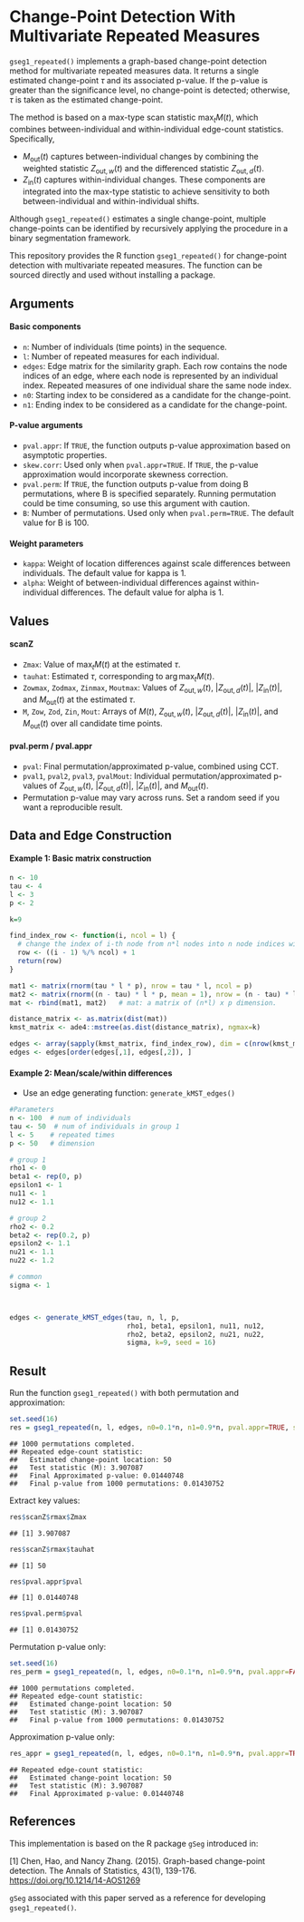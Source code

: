 Change-Point Detection With Multivariate Repeated Measures
================

`gseg1_repeated()` implements a graph-based change-point detection
method for multivariate repeated measures data. It returns a single
estimated change-point $\tau$ and its associated p-value. If the p-value
is greater than the significance level, no change-point is detected;
otherwise, $\tau$ is taken as the estimated change-point.

The method is based on a max-type scan statistic $\max_t M(t)$, which
combines between-individual and within-individual edge-count statistics.
Specifically,

- $M_\text{out}(t)$ captures between-individual changes by combining the
  weighted statistic $Z_{\text{out},w}(t)$ and the differenced statistic
  $Z_{\text{out},d}(t)$.
- $Z_\text{in}(t)$ captures within-individual changes. These components
  are integrated into the max-type statistic to achieve sensitivity to
  both between-individual and within-individual shifts.

Although `gseg1_repeated()` estimates a single change-point, multiple
change-points can be identified by recursively applying the procedure in
a binary segmentation framework.

This repository provides the R function `gseg1_repeated()` for
change-point detection with multivariate repeated measures. The function
can be sourced directly and used without installing a package.

## Arguments

#### Basic components

- `n`: Number of individuals (time points) in the sequence.
- `l`: Number of repeated measures for each individual.
- `edges`: Edge matrix for the similarity graph. Each row contains the
  node indices of an edge, where each node is represented by an
  individual index. Repeated measures of one individual share the same
  node index.
- `n0`: Starting index to be considered as a candidate for the
  change-point.
- `n1`: Ending index to be considered as a candidate for the
  change-point.

#### P-value arguments

- `pval.appr`: If `TRUE`, the function outputs p-value approximation
  based on asymptotic properties.
- `skew.corr`: Used only when `pval.appr=TRUE`. If `TRUE`, the p-value
  approximation would incorporate skewness correction.
- `pval.perm`: If `TRUE`, the function outputs p-value from doing B
  permutations, where B is specified separately. Running permutation
  could be time consuming, so use this argument with caution.
- `B`: Number of permutations. Used only when `pval.perm=TRUE`. The
  default value for B is 100.

#### Weight parameters

- `kappa`: Weight of location differences against scale differences
  between individuals. The default value for kappa is 1.
- `alpha`: Weight of between-individual differences against
  within-individual differences. The default value for alpha is 1.

## Values

#### scanZ

- `Zmax`: Value of $\max_t M(t)$ at the estimated $\tau$.
- `tauhat`: Estimated $\tau$, corresponding to $\arg\max_t M(t)$.
- `Zowmax`, `Zodmax`, `Zinmax`, `Moutmax`: Values of
  $Z_{\text{out},w}(t)$, $|Z_{\text{out},d}(t)|$, $|Z_\text{in}(t)|$,
  and $M_\text{out}(t)$ at the estimated $\tau$.
- `M`, `Zow`, `Zod`, `Zin`, `Mout`: Arrays of $M(t)$,
  $Z_{\text{out},w}(t)$, $|Z_{\text{out},d}(t)|$, $|Z_\text{in}(t)|$,
  and $M_\text{out}(t)$ over all candidate time points.

#### pval.perm / pval.appr

- `pval`: Final permutation/approximated p-value, combined using CCT.
- `pval1`, `pval2`, `pval3`, `pvalMout`: Individual
  permutation/approximated p-values of $Z_{\text{out},w}(t)$,
  $|Z_{\text{out},d}(t)|$, $|Z_\text{in}(t)|$, and $M_\text{out}(t)$.
- Permutation p-value may vary across runs. Set a random seed if you
  want a reproducible result.

## Data and Edge Construction

#### Example 1: Basic matrix construction

``` r
n <- 10
tau <- 4
l <- 3
p <- 2

k=9

find_index_row <- function(i, ncol = l) {
  # change the index of i-th node from n*l nodes into n node indices with l repeated nodes.
  row <- ((i - 1) %/% ncol) + 1
  return(row)
}

mat1 <- matrix(rnorm(tau * l * p), nrow = tau * l, ncol = p)
mat2 <- matrix(rnorm((n - tau) * l * p, mean = 1), nrow = (n - tau) * l, ncol = p)
mat <- rbind(mat1, mat2)   # mat: a matrix of (n*l) x p dimension.

distance_matrix <- as.matrix(dist(mat))
kmst_matrix <- ade4::mstree(as.dist(distance_matrix), ngmax=k)

edges <- array(sapply(kmst_matrix, find_index_row), dim = c(nrow(kmst_matrix), 2))
edges <- edges[order(edges[,1], edges[,2]), ]
```

#### Example 2: Mean/scale/within differences

- Use an edge generating function: `generate_kMST_edges()`

``` r
#Parameters
n <- 100  # num of individuals
tau <- 50  # num of individuals in group 1
l <- 5    # repeated times
p <- 50   # dimension

# group 1
rho1 <- 0
beta1 <- rep(0, p)
epsilon1 <- 1
nu11 <- 1
nu12 <- 1.1

# group 2
rho2 <- 0.2
beta2 <- rep(0.2, p)
epsilon2 <- 1.1
nu21 <- 1.1
nu22 <- 1.2

# common
sigma <- 1



edges <- generate_kMST_edges(tau, n, l, p,
                             rho1, beta1, epsilon1, nu11, nu12,
                             rho2, beta2, epsilon2, nu21, nu22,
                             sigma, k=9, seed = 16)
```

## Result

Run the function `gseg1_repeated()` with both permutation and
approximation:

``` r
set.seed(16)
res = gseg1_repeated(n, l, edges, n0=0.1*n, n1=0.9*n, pval.appr=TRUE, skew.corr=TRUE, pval.perm=TRUE, B=1000, alpha=1, kappa=1)
```

    ## 1000 permutations completed.
    ## Repeated edge-count statistic: 
    ##   Estimated change-point location: 50 
    ##   Test statistic (M): 3.907087 
    ##   Final Approximated p-value: 0.01440748 
    ##   Final p-value from 1000 permutations: 0.01430752

Extract key values:

``` r
res$scanZ$rmax$Zmax
```

    ## [1] 3.907087

``` r
res$scanZ$rmax$tauhat
```

    ## [1] 50

``` r
res$pval.appr$pval
```

    ## [1] 0.01440748

``` r
res$pval.perm$pval
```

    ## [1] 0.01430752

Permutation p-value only:

``` r
set.seed(16)
res_perm = gseg1_repeated(n, l, edges, n0=0.1*n, n1=0.9*n, pval.appr=FALSE, skew.corr=FALSE, pval.perm=TRUE, B=1000, alpha=1, kappa=1)
```

    ## 1000 permutations completed.
    ## Repeated edge-count statistic: 
    ##   Estimated change-point location: 50 
    ##   Test statistic (M): 3.907087 
    ##   Final p-value from 1000 permutations: 0.01430752

Approximation p-value only:

``` r
res_appr = gseg1_repeated(n, l, edges, n0=0.1*n, n1=0.9*n, pval.appr=TRUE, skew.corr=TRUE, pval.perm=FALSE, B=1000, alpha=1, kappa=1)
```

    ## Repeated edge-count statistic: 
    ##   Estimated change-point location: 50 
    ##   Test statistic (M): 3.907087 
    ##   Final Approximated p-value: 0.01440748

## References

This implementation is based on the R package `gSeg` introduced in:

\[1\] Chen, Hao, and Nancy Zhang. (2015). Graph-based change-point
detection. The Annals of Statistics, 43(1), 139-176.
<https://doi.org/10.1214/14-AOS1269>

`gSeg` associated with this paper served as a reference for developing
`gseg1_repeated()`.

